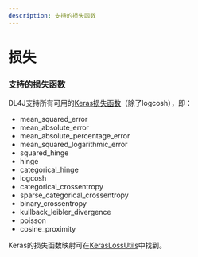 ```yaml
---
description: 支持的损失函数
---
```


# 损失

### 支持的损失函数

DL4J支持所有可用的[Keras损失函数](https://keras.io/losses)（除了logcosh），即：

* mean\_squared\_error
* mean\_absolute\_error
* mean\_absolute\_percentage\_error
* mean\_squared\_logarithmic\_error
* squared\_hinge
* hinge
* categorical\_hinge
* logcosh
* categorical\_crossentropy
* sparse\_categorical\_crossentropy
* binary\_crossentropy
* kullback\_leibler\_divergence
* poisson
* cosine\_proximity

Keras的损失函数映射可在[KerasLossUtils](https://github.com/deeplearning4j/deeplearning4j/blob/master/deeplearning4j/deeplearning4j-modelimport/src/main/java/org/deeplearning4j/nn/modelimport/keras/utils/KerasLossUtils.java)中找到。

